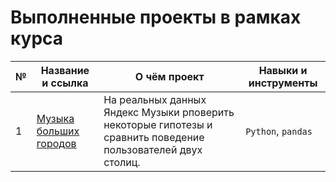 # Выполненные проекты в рамках курса

| №  | Название и ссылка | О чём проект | Навыки и инструменты |
| -- | ----------------- | ------------ | -------------------- |
| 1 | [Музыка больших городов](https://github.com/dkunchenko/yandex-practicum-projects/blob/90e3646111672c91f72b70acfa9d7f99d8545883/01_%D0%91%D0%B0%D0%B7%D0%BE%D0%B2%D1%8B%D0%B9_Python/01_music_of_big_cities_project.ipynb) | На реальных данных Яндекс Музыки рповерить некоторые гипотезы и сравнить поведение пользователей двух столиц. | `Python`, `pandas` |
